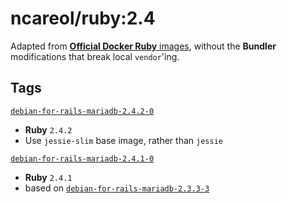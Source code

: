 # ncareol/ruby:2.4

Adapted from [**Official Docker Ruby** images](https://hub.docker.com/_/ruby/), without the **Bundler** modifications that break local `vendor`'ing.

## Tags

[`debian-for-rails-mariadb-2.4.2-0`](https://github.com/ncareol/docker-library/releases/tag/ncareol%2Fruby-debian-for-rails-mariadb-2.4.2-0)

  - **Ruby** `2.4.2`
  - Use `jessie-slim` base image, rather than `jessie`

[`debian-for-rails-mariadb-2.4.1-0`](https://github.com/ncareol/docker-library/releases/tag/ncareol%2Fruby-debian-for-rails-mariadb-2.4.1-0)

  - **Ruby** `2.4.1`
  - based on [`debian-for-rails-mariadb-2.3.3-3`](https://github.com/ncareol/docker-library/releases/tag/ncareol%2Fruby-debian-for-rails-mariadb-2.3.3-3)
